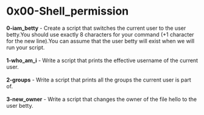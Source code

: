 # 0x00-Shell_permission<br/>
**0-iam_betty** - Create a script that switches the current user to the user betty.You should use exactly 8 characters for your command (+1 character for the new line).You can assume that the user betty will exist when we will run your script.<br/><br/>
**1-who_am_i** - Write a script that prints the effective username of the current user. <br/><br/>
**2-groups** - Write a script that prints all the groups the current user is part of.<br/><br/>
**3-new_owner** - Write a script that changes the owner of the file hello to the user betty.<br/><br/>
